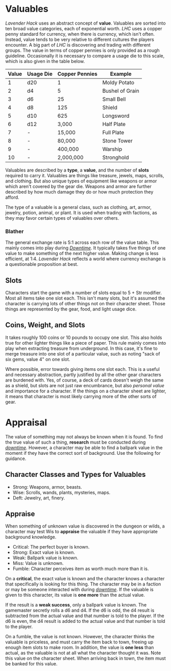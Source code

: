 # Valuables

_Lavender Hack_ uses an abstract concept of **value**. Valuables are sorted into ten broad value categories, each of exponential worth. _LHC_ uses a copper penny standard for currency, when there is currency, which isn't often. Instead, value tends to be very relative to different cultures the players encounter. A big part of _LHC_ is discovering and trading with different groups. The value in terms of copper pennies is only provided as a rough guideline. Occasionally it is necessary to compare a usage die to this scale, which is also given in the table below.

| Value | Usage Die | Copper Pennies | Example |
| --- | --- | --- | --- |
| 1 | d20 | 1 | Moldy Potato |
| 2 | d4 | 5 | Bushel of Grain |
| 3 | d6 | 25 | Small Bell |
| 4 | d8 | 125 | Shield |
| 5 | d10 | 625 | Longsword |
| 6 | d12 | 3,000 | Half Plate |
| 7 | - | 15,000 | Full Plate |
| 8 | - | 80,000 | Stone Tower |
| 9 | - | 400,000 | Warship |
| 10 | - | 2,000,000 | Stronghold |

Valuables are described by a **type**, a **value**, and the number of **slots** required to carry it. Valuables are things like treasure, jewels, maps, scrolls, and clothing. But also unique types of equipment like weapons or armor which aren't covered by the gear die. Weapons and armor are further described by how much damage they do or how much protection they afford.

The type of a valuable is a general class, such as clothing, art, armor, jewelry, potion, animal, or plant. It is used when trading with factions, as they may favor certain types of valuables over others.

### Blather

The general exchange rate is 5:1 across each row of the value table. This mainly comes into play during [_Downtime_](DOWNTIME.md). It typically takes five things of one value to make something of the next higher value. Making change is less efficient, at 1:4. _Lavender Hack_ reflects a world where currency exchange is a questionable proposition at best.

## Slots

Characters start the game with a number of slots equal to 5 + Str modifier. Most all items take one slot each. This isn't many slots, but it's assumed the character is carrying lots of other things not on their character sheet. Those things are represented by the gear, food, and light usage dice.

## Coins, Weight, and Slots

It takes roughly 100 coins or 10 pounds to occupy one slot. This also holds true for other lighter things like a piece of paper. This rule mainly comes into play when extracting treasure from underground. In this case, it's fine to merge treasure into one slot of a particular value, such as noting "sack of six gems, value 4" on one slot.

Where possible, error towards giving items one slot each. This is a useful and necessary abstraction, partly justified by all the other gear characters are burdened with. Yes, of course, a deck of cards doesn't weigh the same as a shield, but slots are not just raw encumbrance, but also _personal value_ and importance for a character. If the things on a character sheet are lighter, it means that character is most likely carrying more of the other sorts of gear.

# Appraisal

The value of something may not always be known when it is found. To find the true value of such a thing, **research** must be conducted during [_downtime_](DOWNTIME.md). However, a character may be able to find a ballpark value in the moment if they have the correct sort of background. Use the following for guidance.

## Character Classes and Types for Valuables

* Strong: Weapons, armor, beasts.
* Wise: Scrolls, wands, plants, mysteries, maps.
* Deft: Jewelry, art, finery.

## Appraise

When something of unknown value is discovered in the dungeon or wilds, a character may test Wis to **appraise** the valuable if they have appropriate background knowledge.

* Critical: The perfect buyer is known.
* Strong: Exact value is known.
* Weak: Ballpark value is known.
* Miss: Value is unknown.
* Fumble: Character perceives item as worth much more than it is.

On a **critical**, the exact value is known and the character knows a character that specifically is looking for this thing. The character may be in a faction or may be someone interacted with during [_downtime_](DOWNTIME.md). If the valuable is given to this character, its value is **one more** than the actual value.

If the result is a **weak success**, only a ballpark value is known. The gamemaster secretly rolls a d6 and d4. If the d6 is odd, the d4 result is subtracted from the actual value and that number is told to the player. If the d6 is even, the d4 result is added to the actual value and that number is told to the player.

On a fumble, the value is not known. However, the character thinks the valuable is priceless, and must carry the item back to town, freeing up enough item slots to make room. In addition, the value is **one less** than actual, as the valuable is not at all what the character thought it was. Note this value on the character sheet. When arriving back in town, the item must be banked for this value.